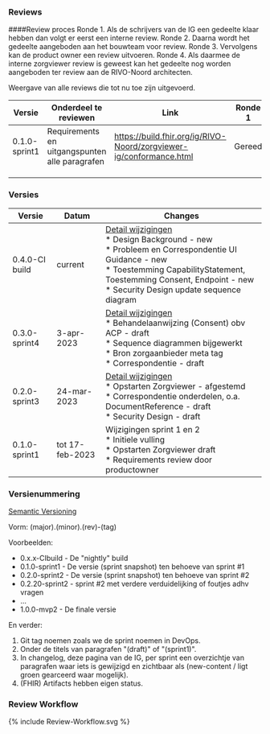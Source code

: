 ### Reviews

####Review proces
Ronde 1. Als de schrijvers van de IG een gedeelte klaar hebben dan volgt er eerst een interne review.
Ronde 2. Daarna wordt het gedeelte aangeboden aan het bouwteam voor review.
Ronde 3. Vervolgens kan de product owner een review uitvoeren.
Ronde 4. Als daarmee de interne zorgviewer review is geweest kan het gedeelte nog worden aangeboden ter review aan de RIVO-Noord architecten.

Weergave van alle reviews die tot nu toe zijn uitgevoerd.

| Versie        | Onderdeel te reviewen                          | Link                                                                | Ronde 1 | Ronde 2       | Ronde 3 | Ronde 4       |
|---------------|------------------------------------------------|---------------------------------------------------------------------|---------|---------------|---------|---------------|
| 0.1.0-sprint1 | Requirements en uitgangspunten alle paragrafen | https://build.fhir.org/ig/RIVO-Noord/zorgviewer-ig/conformance.html | Gereed  | Niet gevraagd | Gereed  | Niet gevraagd |
|               |                                                |                                                                     |         |               |         |               |
|               |                                                |                                                                     |         |               |         |               |
|               |                                                |                                                                     |         |               |         |               |


### Versies

|Versie|Datum|Changes|
|---|---|---|
|0.4.0-CI build|current|[Detail wijzigingen](https://github.com/RIVO-Noord/zorgviewer-ig/compare/0.3.0-sprint4...master)<br/>* Design Background - new<br/>* Probleem en Correspondentie UI Guidance - new<br/>* Toestemming CapabilityStatement, Toestemming Consent, Endpoint - new<br/>* Security Design update sequence diagram|
|0.3.0-sprint4|3-apr-2023|[Detail wijzigingen](https://github.com/RIVO-Noord/zorgviewer-ig/compare/0.2.0-sprint3...0.3.0-sprint4)<br/>* Behandelaanwijzing (Consent) obv ACP - draft<br/>* Sequence diagrammen bijgewerkt<br/>* Bron zorgaanbieder meta tag<br/>* Correspondentie - draft|
|0.2.0-sprint3|24-mar-2023|[Detail wijzigingen](https://github.com/RIVO-Noord/zorgviewer-ig/compare/0.1.0-sprint2...0.2.0-sprint3)<br/>* Opstarten Zorgviewer - afgestemd<br/>* Correspondentie onderdelen, o.a. DocumentReference - draft<br/>* Security Design - draft|
|0.1.0-sprint1|tot 17-feb-2023|Wijzigingen sprint 1 en 2<br/>* Initiele vulling<br/>* Opstarten Zorgviewer draft<br/>* Requirements review door productowner|

### Versienummering

[Semantic Versioning](https://semver.org/)

Vorm: (major).(minor).(rev)-(tag)

Voorbeelden:

* 0.x.x-CIbuild - De "nightly" build
* 0.1.0-sprint1 - De versie (sprint snapshot) ten behoeve van sprint #1
* 0.2.0-sprint2 - De versie (sprint snapshot) ten behoeve van sprint #2
* 0.2.20-sprint2 - sprint #2 met verdere verduidelijking of foutjes adhv vragen
* ...
* 1.0.0-mvp2 - De finale versie

En verder:

1. Git tag noemen zoals we de sprint noemen in DevOps.
1. Onder de titels van paragrafen "(draft)" of "(sprint1)".
1. In changelog, deze pagina van de IG, per sprint een overzichtje van paragrafen waar iets is gewijzigd en zichtbaar als (new-content / ligt groen gearceerd waar mogelijk).
1. (FHIR) Artifacts hebben eigen status.

### Review Workflow

<div>
{% include Review-Workflow.svg %}
</div>
